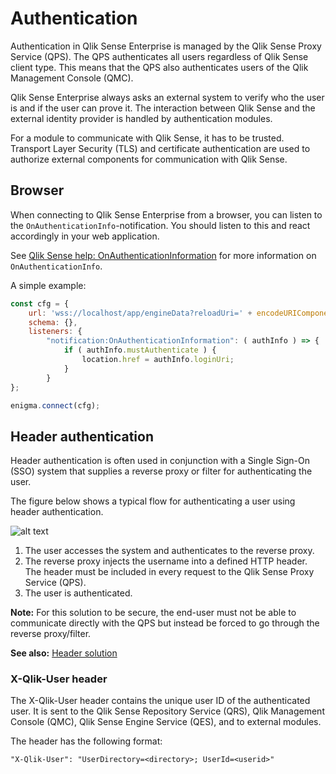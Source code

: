# Authentication

Authentication in Qlik Sense Enterprise is managed by the Qlik Sense Proxy Service (QPS). The QPS authenticates all users regardless of Qlik Sense client type. This means that the QPS also authenticates users of the Qlik Management Console (QMC).

Qlik Sense Enterprise always asks an external system to verify who the user is and if the user can prove it. The interaction between Qlik Sense and the external identity provider is handled by authentication modules.

For a module to communicate with Qlik Sense, it has to be trusted. Transport Layer Security (TLS) and certificate authentication are used to authorize external components for communication with Qlik Sense.

## Browser

When connecting to Qlik Sense Enterprise from a browser, you can listen to the  `OnAuthenticationInfo`-notification. You should listen to this and react accordingly
in your web application.

See [Qlik Sense help: OnAuthenticationInformation](https://help.qlik.com/en-US/sense-developer/Subsystems/ProxyServiceAPI/Content/ProxyServiceAPI/ProxyServiceAPI-Msgs-Proxy-Clients-OnAuthenticationInformation.htm) for more information on `OnAuthenticationInfo`.

A simple example:

```javascript
const cfg = {
    url: 'wss://localhost/app/engineData?reloadUri=' + encodeURIComponent(location.href),
    schema: {},
    listeners: {
        "notification:OnAuthenticationInformation": ( authInfo ) => {
            if ( authInfo.mustAuthenticate ) {
                location.href = authInfo.loginUri;
            }
        }
};

enigma.connect(cfg);
```


## Header authentication

Header authentication is often used in conjunction with a Single Sign-On (SSO) system that supplies a reverse proxy or filter for authenticating the user.

The figure below shows a typical flow for authenticating a user using header authentication.

![alt text](authentication-process.png "Authentication process")

1. The user accesses the system and authenticates to the reverse proxy.
2. The reverse proxy injects the username into a defined HTTP header.
The header must be included in every request to the Qlik Sense Proxy Service (QPS).
3. The user is authenticated.

**Note:** For this solution to be secure, the end-user must not be able to communicate directly with the QPS but instead be forced to go through the reverse proxy/filter.

**See also:** [Header solution](http://help.qlik.com/en-US/sense/Subsystems/PlanningQlikSenseDeployments/Content/Server/Server-Security-Authentication-Solutions-Header-Solution.htm)


### X-Qlik-User header

The X-Qlik-User header contains the unique user ID of the authenticated user. It is sent to the Qlik Sense Repository Service (QRS), Qlik Management Console (QMC), Qlik Sense Engine Service (QES), and to external modules.

The header has the following format:

`"X-Qlik-User": "UserDirectory=<directory>; UserId=<userid>"`
